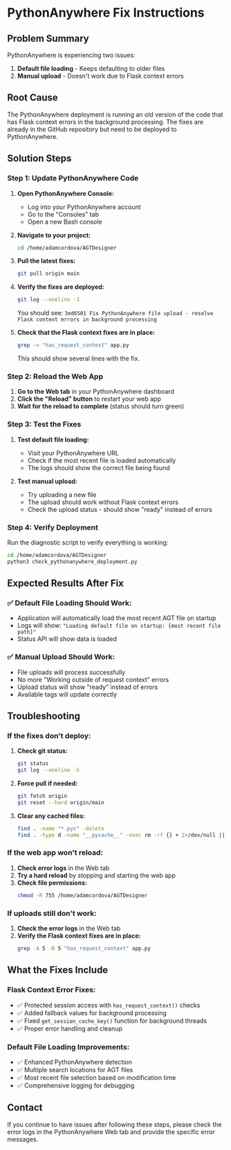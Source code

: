 # PythonAnywhere Fix Instructions

## Problem Summary
PythonAnywhere is experiencing two issues:
1. **Default file loading** - Keeps defaulting to older files
2. **Manual upload** - Doesn't work due to Flask context errors

## Root Cause
The PythonAnywhere deployment is running an old version of the code that has Flask context errors in the background processing. The fixes are already in the GitHub repository but need to be deployed to PythonAnywhere.

## Solution Steps

### Step 1: Update PythonAnywhere Code
1. **Open PythonAnywhere Console:**
   - Log into your PythonAnywhere account
   - Go to the "Consoles" tab
   - Open a new Bash console

2. **Navigate to your project:**
   ```bash
   cd /home/adamcordova/AGTDesigner
   ```

3. **Pull the latest fixes:**
   ```bash
   git pull origin main
   ```

4. **Verify the fixes are deployed:**
   ```bash
   git log --oneline -3
   ```
   You should see: `3ed6501 Fix PythonAnywhere file upload - resolve Flask context errors in background processing`

5. **Check that the Flask context fixes are in place:**
   ```bash
   grep -n "has_request_context" app.py
   ```
   This should show several lines with the fix.

### Step 2: Reload the Web App
1. **Go to the Web tab** in your PythonAnywhere dashboard
2. **Click the "Reload" button** to restart your web app
3. **Wait for the reload to complete** (status should turn green)

### Step 3: Test the Fixes
1. **Test default file loading:**
   - Visit your PythonAnywhere URL
   - Check if the most recent file is loaded automatically
   - The logs should show the correct file being found

2. **Test manual upload:**
   - Try uploading a new file
   - The upload should work without Flask context errors
   - Check the upload status - should show "ready" instead of errors

### Step 4: Verify Deployment
Run the diagnostic script to verify everything is working:

```bash
cd /home/adamcordova/AGTDesigner
python3 check_pythonanywhere_deployment.py
```

## Expected Results After Fix

### ✅ Default File Loading Should Work:
- Application will automatically load the most recent AGT file on startup
- Logs will show: `"Loading default file on startup: [most recent file path]"`
- Status API will show data is loaded

### ✅ Manual Upload Should Work:
- File uploads will process successfully
- No more "Working outside of request context" errors
- Upload status will show "ready" instead of errors
- Available tags will update correctly

## Troubleshooting

### If the fixes don't deploy:
1. **Check git status:**
   ```bash
   git status
   git log --oneline -5
   ```

2. **Force pull if needed:**
   ```bash
   git fetch origin
   git reset --hard origin/main
   ```

3. **Clear any cached files:**
   ```bash
   find . -name "*.pyc" -delete
   find . -type d -name "__pycache__" -exec rm -rf {} + 2>/dev/null || true
   ```

### If the web app won't reload:
1. **Check error logs** in the Web tab
2. **Try a hard reload** by stopping and starting the web app
3. **Check file permissions:**
   ```bash
   chmod -R 755 /home/adamcordova/AGTDesigner
   ```

### If uploads still don't work:
1. **Check the error logs** in the Web tab
2. **Verify the Flask context fixes are in place:**
   ```bash
   grep -A 5 -B 5 "has_request_context" app.py
   ```

## What the Fixes Include

### Flask Context Error Fixes:
- ✅ Protected session access with `has_request_context()` checks
- ✅ Added fallback values for background processing
- ✅ Fixed `get_session_cache_key()` function for background threads
- ✅ Proper error handling and cleanup

### Default File Loading Improvements:
- ✅ Enhanced PythonAnywhere detection
- ✅ Multiple search locations for AGT files
- ✅ Most recent file selection based on modification time
- ✅ Comprehensive logging for debugging

## Contact
If you continue to have issues after following these steps, please check the error logs in the PythonAnywhere Web tab and provide the specific error messages. 